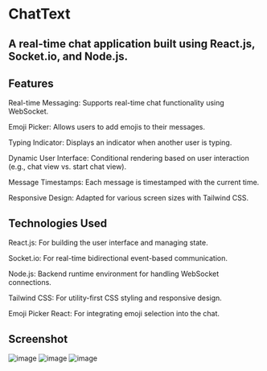<h1>ChatText</h1>
<h2>A real-time chat application built using React.js, Socket.io, and Node.js.</h2>
<h2>Features</h2>
<p>Real-time Messaging: Supports real-time chat functionality using WebSocket.</p>
<p>Emoji Picker: Allows users to add emojis to their messages.</p>
<p>Typing Indicator: Displays an indicator when another user is typing.</p>
<p>Dynamic User Interface: Conditional rendering based on user interaction (e.g., chat view vs. start chat view).</p>
<p>Message Timestamps: Each message is timestamped with the current time.</p>
<p>Responsive Design: Adapted for various screen sizes with Tailwind CSS.</p>

<h2>Technologies Used</h2>
<p>React.js: For building the user interface and managing state.</p>
<p>Socket.io: For real-time bidirectional event-based communication.</p>
<p>Node.js: Backend runtime environment for handling WebSocket connections.</p>
<p>Tailwind CSS: For utility-first CSS styling and responsive design.</p>
<p>Emoji Picker React: For integrating emoji selection into the chat.</p>

<h2>Screenshot</h2>

![image](https://github.com/user-attachments/assets/0e733ac9-7b69-4a59-aff9-c9b2d9bfd711)
![image](https://github.com/user-attachments/assets/bac41e38-9a14-4915-a4da-6ffb9ba238ca)
![image](https://github.com/user-attachments/assets/ca9bc862-d34d-4af3-a938-35ae0d7f84ca)
